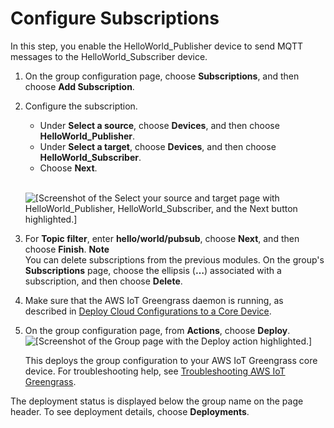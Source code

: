 # Configure Subscriptions<a name="config-subs"></a>

In this step, you enable the HelloWorld\_Publisher device to send MQTT messages to the HelloWorld\_Subscriber device\.

1. On the group configuration page, choose **Subscriptions**, and then choose **Add Subscription**\.

1. Configure the subscription\.
   + Under **Select a source**, choose **Devices**, and then choose **HelloWorld\_Publisher**\.
   + Under **Select a target**, choose **Devices**, and then choose **HelloWorld\_Subscriber**\.
   + Choose **Next**\.

      
![\[Screenshot of the Select your source and target page with HelloWorld_Publisher, HelloWorld_Subscriber, and the Next button highlighted.\]](http://docs.aws.amazon.com/greengrass/latest/developerguide/images/gg-get-started-072.png)

1. For **Topic filter**, enter **hello/world/pubsub**, choose **Next**, and then choose **Finish**\.
**Note**  
You can delete subscriptions from the previous modules\. On the group's **Subscriptions** page, choose the ellipsis \(**…**\) associated with a subscription, and then choose **Delete**\.

1. Make sure that the AWS IoT Greengrass daemon is running, as described in [Deploy Cloud Configurations to a Core Device](configs-core.md)\.

1. <a name="console-actions-deploy"></a>On the group configuration page, from **Actions**, choose **Deploy**\.  
![\[Screenshot of the Group page with the Deploy action highlighted.\]](http://docs.aws.amazon.com/greengrass/latest/developerguide/images/gg-get-started-040.png)

   This deploys the group configuration to your AWS IoT Greengrass core device\. For troubleshooting help, see [Troubleshooting AWS IoT Greengrass](gg-troubleshooting.md)\.

The deployment status is displayed below the group name on the page header\. To see deployment details, choose **Deployments**\.